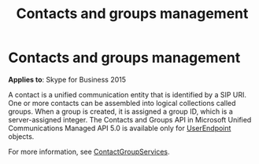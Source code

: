 ﻿---
title: Contacts and groups management
TOCTitle: Contacts and groups management
ms:assetid: 593ff8d7-9cf6-47e9-911a-b767694848c2
ms:mtpsurl: https://msdn.microsoft.com/library/Dn465926(v=office.16)
ms:contentKeyID: 65239793
ms.date: 07/27/2015
mtps_version: v=office.16
---

# Contacts and groups management


**Applies to**: Skype for Business 2015

A contact is a unified communication entity that is identified by a SIP URI. One or more contacts can be assembled into logical collections called groups. When a group is created, it is assigned a group ID, which is a server-assigned integer. The Contacts and Groups API in Microsoft Unified Communications Managed API 5.0 is available only for [UserEndpoint](/dotnet/api/microsoft.rtc.collaboration.userendpoint) objects.

For more information, see [ContactGroupServices](contactgroupservices.md).

